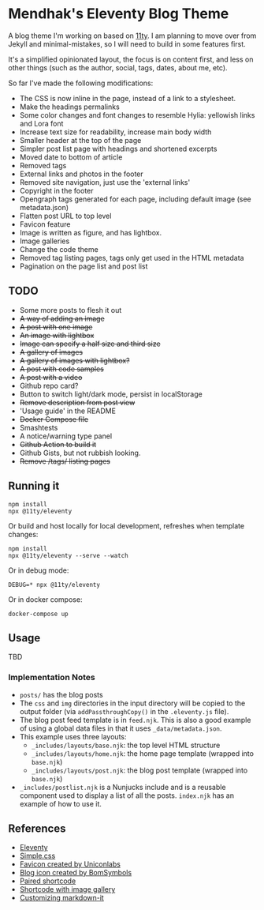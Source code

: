# Mendhak's Eleventy Blog Theme

A blog theme I'm working on based on [11ty](https://github.com/11ty/eleventy).  I am planning to move over from Jekyll and minimal-mistakes, so I will need to build in some features first.

It's a simplified opinionated layout, the focus is on content first, and less on other things (such as the author, social, tags, dates, about me, etc).

So far I've made the following modifications:

* The CSS is now inline in the page, instead of a link to a stylesheet.
* Make the headings permalinks
* Some color changes and font changes to resemble Hylia: yellowish links and Lora font
* Increase text size for readability, increase main body width
* Smaller header at the top of the page
* Simpler post list page with headings and shortened excerpts
* Moved date to bottom of article
* Removed tags
* External links and photos in the footer
* Removed site navigation, just use the 'external links'
* Copyright in the footer
* Opengraph tags generated for each page, including default image (see metadata.json)
* Flatten post URL to top level
* Favicon feature
* Image is written as figure, and has lightbox.
* Image galleries
* Change the code theme
* Removed tag listing pages, tags only get used in the HTML metadata
* Pagination on the page list and post list

## TODO

- Some more posts to flesh it out
- ~~A way of adding an image~~
- ~~A post with one image~~
- ~~An image with lightbox~~
- ~~Image can specify a half size and third size~~
- ~~A gallery of images~~
- ~~A gallery of images with lightbox?~~
- ~~A post with code samples~~
- ~~A post with a video~~
- Github repo card?
- Button to switch light/dark mode, persist in localStorage
- ~~Remove description from post view~~
- 'Usage guide' in the README
- ~~Docker Compose file~~
- Smashtests
- A notice/warning type panel
- ~~Github Action to build it~~
- Github Gists, but not rubbish looking.
- ~~Remove /tags/ listing pages~~


## Running it


```
npm install
npx @11ty/eleventy
```

Or build and host locally for local development, refreshes when template changes:

```
npm install
npx @11ty/eleventy --serve --watch
```

Or in debug mode:

```
DEBUG=* npx @11ty/eleventy
```

Or in docker compose:

```
docker-compose up
```

## Usage

TBD



### Implementation Notes

- `posts/` has the blog posts
- The `css` and `img` directories in the input directory will be copied to the output folder (via `addPassthroughCopy()` in the `.eleventy.js` file).
- The blog post feed template is in `feed.njk`. This is also a good example of using a global data files in that it uses `_data/metadata.json`.
- This example uses three layouts:
  - `_includes/layouts/base.njk`: the top level HTML structure
  - `_includes/layouts/home.njk`: the home page template (wrapped into `base.njk`)
  - `_includes/layouts/post.njk`: the blog post template (wrapped into `base.njk`)
- `_includes/postlist.njk` is a Nunjucks include and is a reusable component used to display a list of all the posts. `index.njk` has an example of how to use it.


##  References

- [Eleventy](https://www.11ty.dev/docs/)
- [Simple.css](https://github.com/kevquirk/simple.css/wiki)
- [Favicon created by Uniconlabs](https://www.flaticon.com/free-icons/website)
- [Blog icon created by BomSymbols](https://www.flaticon.com/free-icons/blog)
- [Paired shortcode](https://www.markllobrera.com/posts/eleventy-paired-shortcodes-and-markdown-rendering/)
- [Shortcode with image gallery](https://www.markllobrera.com/posts/eleventy-building-image-gallery-photoswipe/)
- [Customizing markdown-it](https://publishing-project.rivendellweb.net/customizing-markdown-it/)
